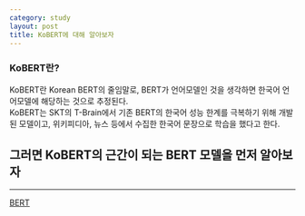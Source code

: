 ```yaml
---
category: study
layout: post
title: KoBERT에 대해 알아보자
---
```


### KoBERT란?

KoBERT란 Korean BERT의 줄임말로, BERT가 언어모델인 것을 생각하면 한국어 언어모델에 해당하는 것으로 추정된다.<br>
KoBERT는 SKT의 T-Brain에서 기존 BERT의 한국어 성능 한계를 극복하기 위해 개발된 모델이고, 위키피디아, 뉴스 등에서 수집한 한국어 문장으로 학습을 했다고 한다.<br>

## 그러면 KoBERT의 근간이 되는 BERT 모델을 먼저 알아보자
---
<a href="../../../../2020-09-04-BERT"> BERT </a>
